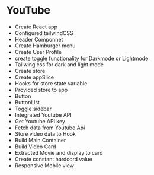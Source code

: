 # YouTube

- Create React app
- Configured tailwindCSS
- Header Componnet
- Create Hamburger menu
- Create User Profile
- create toggle functionality for Darkmode or Lightmode
- Tailwing css for dark and light mode
- Create store
- Create appSlice
- Hooks for store state variable
- Provided store to app
- Button
- ButtonList
- Toggle sidebar
- Integrated Youtube API
- Get Youtube API key
- Fetch data from Youtube Api
- Store video data to Hook
- Build Main Container
- Build Video Card
- Extracted Movie and display to card
- Create constant hardcord value
- Responsive Mobile view
